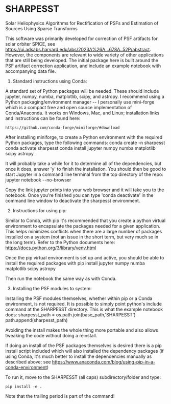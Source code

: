 # SHARPESST
Solar Heliophysics Algorithms for Rectification of PSFs and Estimation of Sources Using Sparse Transforms

This software was primarily developed for correction of PSF artifacts for solar orbiter SPICE, see https://ui.adsabs.harvard.edu/abs/2023A%26A...678A..52P/abstract. However, the components are relevant to wide variety of other applications that are still being developed. The initial package here is built around the PSF artifact correction application, and include an example notebook with accompanying data file.

1. Standard instructions using Conda:

A standard set of Python packages will be needed. These should include jupyter, numpy, numba, matplotlib, scipy, and astropy. I recommend using a Python packaging/environment manager -- I personally use mini-forge which is a compact free and open source implementation of Conda/Anaconda. It works on Windows, Mac, and Linux; installation links and instructions can be found here:

	https://github.com/conda-forge/miniforge/#download

After installing miniforge, to create a Python environment with the required Python packages, type the following commands:
	conda create -n sharpesst
	conda activate sharpesst
	conda install jupyter numpy numba matplotlib scipy astropy

It will probably take a while for it to determine all of the dependencies, but once it does, answer 'y' to finish the installation. You should then be good to start Jupyter in a command line terminal from the top directory of the repo:
	jupyter notebook --no-browser
	
Copy the link jupyter prints into your web browser and it will take you to the notebook. Once you're finished you can type 'conda deactivate' in the command line window to deactivate the sharpesst environment.

2. Instructions for using pip:

Similar to Conda, with pip it's recommended that you create a python virtual environment to encapsulate the packages needed for a given application. This helps minimizes conflicts when there are a large number of packages installed on a system (not an issue in the short term, but very much so in the long term). Refer to the Python documents here:
	https://docs.python.org/3/library/venv.html

Once the pip virtual environment is set up and active, you should be able to install the required packages with
	pip install jupyter numpy numba matplotlib scipy astropy

Then run the notebook the same way as with Conda.

3. Installing the PSF modules to system:

Installing the PSF modules themselves, whether within pip or a Conda environment, is not required. It is possible to simply point python's include command at the SHARPESST directory. This is what the example notebook does:
	sharpesst_path = os.path.join(base_path,'SHARPESST')
	path.append(sharpesst_path) 

Avoiding the install makes the whole thing more portable and also allows tweaking the code without doing a reinstall.

If doing an install of the PSF packages themselves is desired there is a pip install script included which will also installed the dependency packages (if using Conda, it's much better to install the dependencies manually as described above; see https://www.anaconda.com/blog/using-pip-in-a-conda-environment)

To run it, move to the SHARPESST (all caps) subdirectory/folder and type:

	pip install -e .

Note that the trailing period is part of the command!
